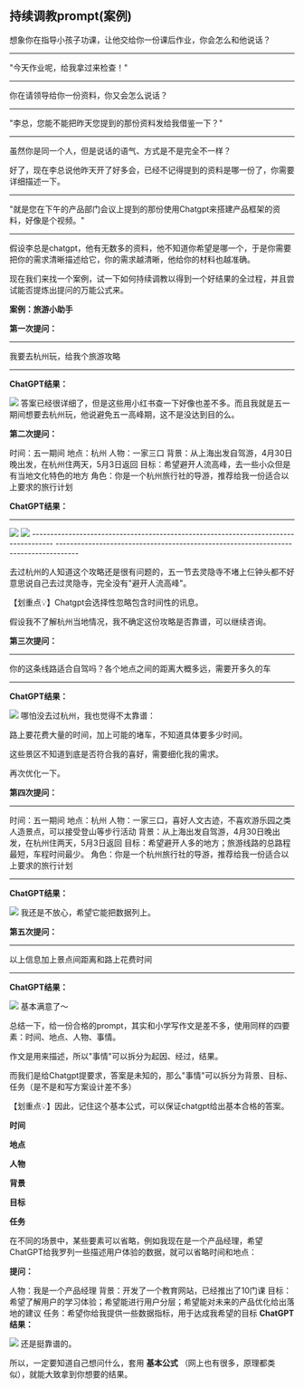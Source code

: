 ## 持续调教prompt(案例)

想象你在指导小孩子功课，让他交给你一份课后作业，你会怎么和他说话？

---

"今天作业呢，给我拿过来检查！"

---

你在请领导给你一份资料，你又会怎么说话？

---

"李总，您能不能把昨天您提到的那份资料发给我借鉴一下？"

---

虽然你是同一个人，但是说话的语气、方式是不是完全不一样？

好了，现在李总说他昨天开了好多会，已经不记得提到的资料是哪一份了，你需要详细描述一下。

---

"就是您在下午的产品部门会议上提到的那份使用Chatgpt来搭建产品框架的资料，好像是个视频。"

---

假设李总是chatgpt，他有无数多的资料，他不知道你希望是哪一个，于是你需要把你的需求清晰描述给它，你的需求越清晰，他给你的材料也越准确。

现在我们来找一个案例，试一下如何持续调教以得到一个好结果的全过程，并且尝试能否提炼出提问的万能公式来。

**案例：旅游小助手**

**第一次提问：**

---

我要去杭州玩，给我个旅游攻略

---

**ChatGPT结果：**

![](https://oss.linklearner.com/chatgpt/img/folder2/%E6%8C%81%E7%BB%AD%E8%B0%83%E6%95%99prompt/image1.png) 答案已经很详细了，但是这些用小红书查一下好像也差不多。而且我就是五一期间想要去杭州玩，他说避免五一高峰期，这不是没达到目的么。

**第二次提问：**

时间：五一期间
地点：杭州
人物：一家三口
背景：从上海出发自驾游，4月30日晚出发，在杭州住两天，5月3日返回 目标：希望避开人流高峰，去一些小众但是有当地文化特色的地方 角色：你是一个杭州旅行社的导游，推荐给我一份适合以上要求的旅行计划

**ChatGPT结果：**

---

![](https://oss.linklearner.com/chatgpt/img/folder2/%E6%8C%81%E7%BB%AD%E8%B0%83%E6%95%99prompt/image2.png) ![](https://oss.linklearner.com/chatgpt/img/folder2/%E6%8C%81%E7%BB%AD%E8%B0%83%E6%95%99prompt/image3.png) ------------------------------------------------------------------------------------ ------------------------------------------------------------------------------------

去过杭州的人知道这个攻略还是很有问题的，五一节去灵隐寺不堵上仨钟头都不好意思说自己去过灵隐寺，完全没有"避开人流高峰"。

【划重点💡】Chatgpt会选择性忽略包含时间性的讯息。

假设我不了解杭州当地情况，我不确定这份攻略是否靠谱，可以继续咨询。

**第三次提问：**

---

你的这条线路适合自驾吗？各个地点之间的距离大概多远，需要开多久的车

---

**ChatGPT结果：**

![](https://oss.linklearner.com/chatgpt/img/folder2/%E6%8C%81%E7%BB%AD%E8%B0%83%E6%95%99prompt/image4.png) 哪怕没去过杭州，我也觉得不太靠谱：

路上要花费大量的时间，加上可能的堵车，不知道具体要多少时间。

这些景区不知道到底是否符合我的喜好，需要细化我的需求。

再次优化一下。

**第四次提问：**

---

时间：五一期间
地点：杭州
人物：一家三口，喜好人文古迹，不喜欢游乐园之类人造景点，可以接受登山等步行活动
背景：从上海出发自驾游，4月30日晚出发，在杭州住两天，5月3日返回
目标：希望避开人多的地方；旅游线路的总路程最短，车程时间最少。
角色：你是一个杭州旅行社的导游，推荐给我一份适合以上要求的旅行计划

---

**ChatGPT结果：**

![](https://oss.linklearner.com/chatgpt/img/folder2/%E6%8C%81%E7%BB%AD%E8%B0%83%E6%95%99prompt/image5.png) 我还是不放心，希望它能把数据列上。

**第五次提问：**

---

以上信息加上景点间距离和路上花费时间

---

**ChatGPT结果：**

![](https://oss.linklearner.com/chatgpt/img/folder2/%E6%8C%81%E7%BB%AD%E8%B0%83%E6%95%99prompt/image6.png) 基本满意了～

总结一下，给一份合格的prompt，其实和小学写作文是差不多，使用同样的四要素：时间、地点、人物、事情。

作文是用来描述，所以"事情"可以拆分为起因、经过，结果。

而我们是给Chatgpt提要求，答案是未知的，那么"事情"可以拆分为背景、目标、任务（是不是和写方案设计差不多）

【划重点💡】因此，记住这个基本公式，可以保证chatgpt给出基本合格的答案。

**时间**

**地点**

**人物**

**背景**

**目标**

**任务**

在不同的场景中，某些要素可以省略，例如我现在是一个产品经理，希望ChatGPT给我罗列一些描述用户体验的数据，就可以省略时间和地点：

**提问：**

人物：我是一个产品经理 背景：开发了一个教育网站，已经推出了10门课 目标：希望了解用户的学习体验；希望能进行用户分层；希望能对未来的产品优化给出落地的建议 任务：希望你给我提供一些数据指标，用于达成我希望的目标 **ChatGPT结果：**

![](https://oss.linklearner.com/chatgpt/img/folder2/%E6%8C%81%E7%BB%AD%E8%B0%83%E6%95%99prompt/image7.png) 还是挺靠谱的。

所以，一定要知道自己想问什么，套用 **基本公式** （网上也有很多，原理都类似），就能大致拿到你想要的结果。
